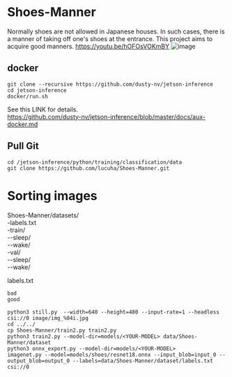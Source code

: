 # Shoes-Manner  
Normally shoes are not allowed in Japanese houses. In such cases, there is a manner of taking off one's shoes at the entrance.
This project aims to acquire good manners. 
https://youtu.be/hOFOsVOKmBY
![image](https://user-images.githubusercontent.com/19370970/113467245-ca8c9b00-947c-11eb-84e3-4a3fc7ab1591.png)


## docker
```Shell
git clone --recursive https://github.com/dusty-nv/jetson-inference
cd jetson-inference
docker/run.sh
```

See this LINK for details.  
https://github.com/dusty-nv/jetson-inference/blob/master/docs/aux-docker.md  

## Pull Git  

```Shell
cd /jetson-inference/python/training/classification/data
git clone https://github.com/lucuha/Shoes-Manner.git
```


# Sorting images  
Shoes-Manner/datasets/  
-labels.txt  
-train/  
--sleep/  
--wake/  
-val/  
--sleep/  
--wake/   

labels.txt
```Text:labels.txt
bad
good
```

```
python3 still.py  --width=640 --height=480 --input-rate=1 --headless  csi://0 image/img_%04i.jpg
cd ../../
cp Shoes-Manner/train2.py train2.py
python3 train2.py --model-dir=models/<YOUR-MODEL> data/Shoes-Manner/dataset
python3 onnx_export.py --model-dir=models/<YOUR-MODEL>
imagenet.py --model=models/shoes/resnet18.onnx --input_blob=input_0 --output_blob=output_0 --labels=data/Shoes-Manner/dataset/labels.txt csi://0
```
